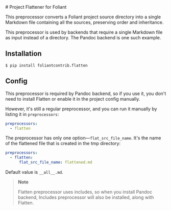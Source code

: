 <raw>
# Project Flattener for Foliant

This preprocessor converts a Foliant project source directory into a single Markdown file containing all the sources, preserving order and inheritance.

This preprocessor is used by backends that require a single Markdown file as input instead of a directory. The Pandoc backend is one such example.


## Installation

```shell
$ pip install foliantcontrib.flatten
```


## Config

This preprocessor is required by Pandoc backend, so if you use it, you don't need to install Flatten or enable it in the project config manually.

However, it's still a regular preprocessor, and you can run it manually by listing it in `preprocessors`:


```yaml
preprocessors:
  - flatten
```

The preprocessor has only one option—`flat_src_file_name`. It's the name of the flattened file that is created in the tmp directory:

```yaml
preprocessors:
  - flatten:
      flat_src_file_name: flattened.md
```

Default value is `__all__.md`.

> **Note**
>
> Flatten preprocessor uses includes, so when you install Pandoc backend, Includes preprocessor will also be installed, along with Flatten.
</raw>
